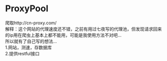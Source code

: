 # ProxyPool
爬取http://cn-proxy.com/
<br>
解释：这个网站的代理速度还不错，之前有用过七夜写的代理池，但发现请求回来的ip用在爬虫上基本上都不能用，可能是我使用方法不对吧...
<br>
所以就有了自己写的想法...
<br>
1.网站，测速，存数据库
<br>
2.提供restful接口

